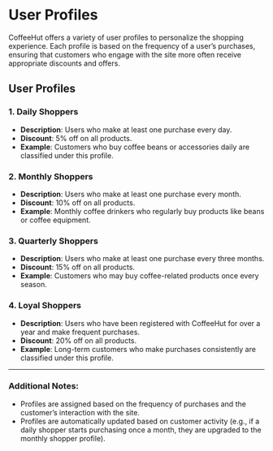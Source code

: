 # User Profiles

CoffeeHut offers a variety of user profiles to personalize the shopping experience. Each profile is based on the frequency of a user’s purchases, ensuring that customers who engage with the site more often receive appropriate discounts and offers.

## User Profiles

### 1. **Daily Shoppers**
- **Description**: Users who make at least one purchase every day.
- **Discount**: 5% off on all products.
- **Example**: Customers who buy coffee beans or accessories daily are classified under this profile.

### 2. **Monthly Shoppers**
- **Description**: Users who make at least one purchase every month.
- **Discount**: 10% off on all products.
- **Example**: Monthly coffee drinkers who regularly buy products like beans or coffee equipment.

### 3. **Quarterly Shoppers**
- **Description**: Users who make at least one purchase every three months.
- **Discount**: 15% off on all products.
- **Example**: Customers who may buy coffee-related products once every season.

### 4. **Loyal Shoppers**
- **Description**: Users who have been registered with CoffeeHut for over a year and make frequent purchases.
- **Discount**: 20% off on all products.
- **Example**: Long-term customers who make purchases consistently are classified under this profile.
  
---

### Additional Notes:
- Profiles are assigned based on the frequency of purchases and the customer’s interaction with the site.
- Profiles are automatically updated based on customer activity (e.g., if a daily shopper starts purchasing once a month, they are upgraded to the monthly shopper profile).
